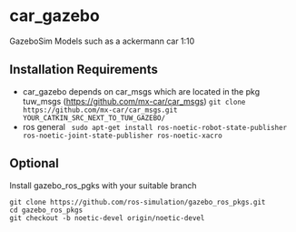 # car_gazebo
GazeboSim Models such as a ackermann car 1:10
## Installation Requirements
* car_gazebo depends on car_msgs which are located in the pkg tuw_msgs (https://github.com/mx-car/car_msgs)
``` git clone https://github.com/mx-car/car_msgs.git YOUR_CATKIN_SRC_NEXT_TO_TUW_GAZEBO/ ```
* ros general
``` sudo apt-get install ros-noetic-robot-state-publisher ros-noetic-joint-state-publisher ros-noetic-xacro```
## Optional
Install gazebo_ros_pgks with your suitable branch
``` 
git clone https://github.com/ros-simulation/gazebo_ros_pkgs.git 
cd gazebo_ros_pkgs
git checkout -b noetic-devel origin/noetic-devel
```
